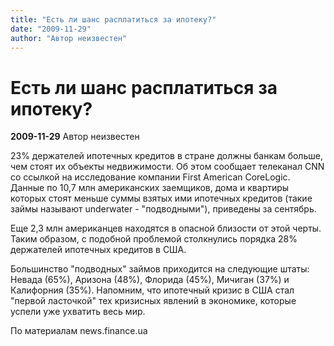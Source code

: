 ```yaml
---
title: "Есть ли шанс расплатиться за ипотеку?"
date: "2009-11-29"
author: "Автор неизвестен"
---
```


# Есть ли шанс расплатиться за ипотеку?

**2009-11-29** Автор неизвестен

23% держателей ипотечных кредитов в стране должны банкам больше, чем стоят их объекты недвижимости. Об этом сообщает телеканал CNN со ссылкой на исследование компании First American CoreLogic. Данные по 10,7 млн американских заемщиков, дома и квартиры которых стоят меньше суммы взятых ими ипотечных кредитов (такие займы называют underwater - "подводными"), приведены за сентябрь.

Еще 2,3 млн американцев находятся в опасной близости от этой черты. Таким образом, с подобной проблемой столкнулись порядка 28% держателей ипотечных кредитов в США.

Большинство "подводных" займов приходится на следующие штаты: Невада (65%), Аризона (48%), Флорида (45%), Мичиган (37%) и Калифорния (35%). Напомним, что ипотечный кризис в США стал "первой ласточкой" тех кризисных явлений в экономике, которые успели уже ухватить весь мир.

По материалам news.finance.ua